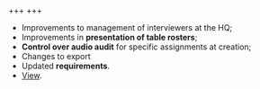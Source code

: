 +++
+++
- Improvements to management of interviewers at the HQ;
- Improvements in **presentation of table rosters**;
- **Control over audio audit** for specific assignments at creation;
- Changes to export
- Updated **requirements**.
- [View](/release-notes/version-19-07).
